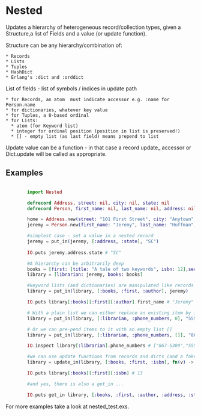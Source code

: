 # Nested

  Updates a hierarchy of heterogeneous record/collection types, given a Structure,a list of Fields and a value (or update function).
  
  
  Structure can be any hierarchy/combination of:
  
    * Records    
    * Lists
    * Tuples
    * HashDict
    * Erlang's :dict and :orddict
   
  List of fields - list of symbols / indices in update path
  
    * for Records, an atom  must indicate accessor e.g. :name for Person.name 
    * for dictionaries, whatever key value
    * for Tuples, a 0-based ordinal
    * for Lists: 
      * atom (for Keyword list)
      * integer for ordinal position (position in list is preserved!)
      * [] - empty list (as last field) means prepend to list

  Update value can be a function - in that case a record update_ accessor or Dict.update will
  be called as appropriate.

  ## Examples 
```elixir

        import Nested

        defrecord Address, street: nil, city: nil, state: nil
        defrecord Person, first_name: nil, last_name: nil, address: nil, phone_numbers: nil

        home = Address.new(street: "101 First Street", city: "Anytown", state: "Denial")
        jeremy = Person.new(first_name: "Jeremy", last_name: "Huffman", address: home, phone_numbers: ["867-5309"])

        #simplest case - set a value in a nested record
        jeremy = put_in(jeremy, [:address, :state], "SC")
        
        IO.puts jeremy.address.state # "SC"

        #A hierarchy can be arbitrarily deep
        books = [first: [title: "A tale of two keywords", isbn: 12],second: [title: "For whom the code flows", isbn: 93]]
        library = [librarian: jeremy, books: books]

        #keyword lists (and dictionaries) are manipulated like records
        library = put_in(library, [:books, :first, :author], jeremy)

        IO.puts library[:books][:first][:author].first_name # "Jeremy"

        # With a plain list we can either replace an existing item by its ordinal index
        library = put_in(library, [:librarian, :phone_numbers, 0], "555-9191")

        # Or we can pre-pend items to it with an empty list []
        library = put_in(library, [:librarian, :phone_numbers, []], "867-5309")

        IO.inspect library[:librarian].phone_numbers # ["867-5309","555-9191"]

        #we can use update functions from records and dicts (and a fake one for lists)
        library = update_in(library, [:books, :first, :isbn], fn(v) -> v + 1 end)

        IO.puts library[:books][:first][:isbn] # 13

        #and yes, there is also a get_in ...

        IO.puts get_in library, [:books, :first, :author, :address, :street] # 101 First Street
```

For more examples take a look at nested_test.exs.
